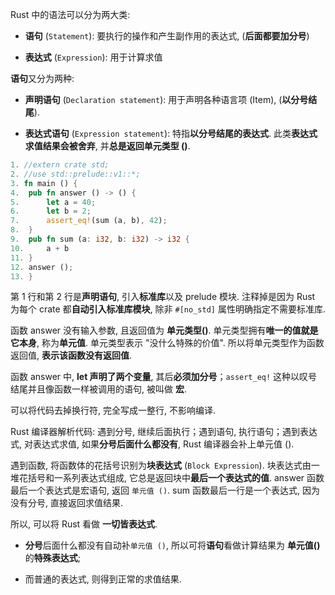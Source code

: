 
Rust 中的语法可以分为两大类:

* **语句** (`Statement`): 要执行的操作和产生副作用的表达式, (**后面都要加分号**)

* **表达式** (`Expression`): 用于计算求值

**语句**又分为两种:

* **声明语句** (`Declaration statement`): 用于声明各种语言项 (Item), (**以分号结尾**).

* **表达式语句** (`Expression statement`): 特指**以分号结尾的表达式**. 此类**表达式求值结果会被舍弃**, 并**总是返回单元类型 ()**.

```rust
1. //extern crate std;
2. //use std::prelude::v1::*;
3. fn main () {
4. 	pub fn answer () -> () {
5. 		let a = 40;
6. 		let b = 2;
7. 		assert_eq!(sum (a, b), 42);
8. 	}
9. 	pub fn sum (a: i32, b: i32) -> i32 {
10.	 	a + b
11.	}
12.	answer ();
13. }
```

第 1 行和第 2 行是**声明语句**, 引入**标准库**以及 prelude 模块. 注释掉是因为 Rust 为每个 crate 都**自动引入标准库模块**, 除非 `#[no_std]` 属性明确指定不需要标准库.

函数 answer 没有输入参数, 且返回值为 **单元类型()**. 单元类型拥有**唯一的值就是它本身**, 称为**单元值**. 单元类型表示 "没什么特殊的价值". 所以将单元类型作为函数返回值, **表示该函数没有返回值**.

函数 answer 中, **let 声明了两个变量**, 其后**必须加分号**；`assert_eq!` 这种以叹号结尾并且像函数一样被调用的语句, 被叫做 **宏**.

可以将代码去掉换行符, 完全写成一整行, 不影响编译.

Rust 编译器解析代码: 遇到分号, 继续后面执行；遇到语句, 执行语句；遇到表达式, 对表达式求值, 如果**分号后面什么都没有**, Rust 编译器会补上单元值 ().

遇到函数, 将函数体的花括号识别为**块表达式** (`Block Expression`). 块表达式由一堆花括号和一系列表达式组成, 它总是返回块中**最后一个表达式的值**. answer 函数最后一个表达式是宏语句, 返回 `单元值 ()`. sum 函数最后一行是一个表达式, 因为没有分号, 直接返回求值结果.

所以, 可以将 Rust 看做 **一切皆表达式**.

* **分号**后面什么都没有自动补`单元值 ()`, 所以可将**语句**看做计算结果为 **单元值()** 的**特殊表达式**;

* 而普通的表达式, 则得到正常的求值结果.